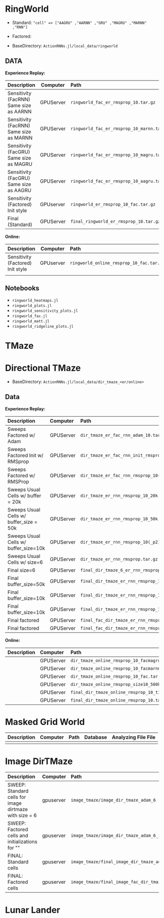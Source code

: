 
# RingWorld

- Standard: `"cell" => ["AAGRU" ,"AARNN" ,"GRU" ,"MAGRU" ,"MARNN" ,"RNN"]`
- Factored: 

- BaseDirectory: `ActionRNNs.jl/local_data/ringworld`

## DATA

**Experience Replay:**

| Description                             | Computer  | Path                                       | Database | Analyzing File File            |
|:----------------------------------------|-----------|:-------------------------------------------|:---------|--------------------------------|
| Sensitivity (FacRNN) Same size as AARNN | GPUServer | `ringworld_fac_er_rmsprop_10.tar.gz`       | NA       | `ringworld/ringworld_plots.jl` |
| Sensitivity (FacRNN) Same size as MARNN | GPUServer | `ringworld_fac_er_rmsprop_10_marnn.tar.gz` | NA       | "                              |
| Sensitivity (FacGRU) Same size as MAGRU | GPUServer | `ringworld_fac_er_rmsprop_10_magru.tar.gz` | NA       | "                              |
| Sensitivity (FacGRU) Same size as AAGRU | GPUServer | `ringworld_fac_er_rmsprop_10_aagru.tar.gz` | NA       | "                              |
| Sensitivity (Factored) Init style       | GPUserver | `ringworld_er_rmsprop_10_fac.tar.gz`       | NA       | `ringworld/ringworld_fac.jl`   |
| Final (Standard)                        | GPUServer | `final_ringworld_er_rmsprop_10.tar.gz`     | NA       | `ringworld/ringworld_plots.jl` |


**Online:**

| Description                       | Computer  | Path                                     | Database | Analyzing File File          |
|:----------------------------------|-----------|:-----------------------------------------|:---------|------------------------------|
| Sensitivity (Factored) Init style | GPUserver | `ringworld_online_rmsprop_10_fac.tar.gz` | NA       | `ringworld/ringworld_fac.jl` |
|                                   |           |                                          |          |                              |

## Notebooks
- `ringworld_heatmaps.jl`
- `ringworld_plots.jl`
- `ringworld_sensitivity_plots.jl`
- `ringworld_fac.jl`
- `ringworld_matt.jl`
- `ringworld_ridgeline_plots.jl`

# TMaze

# Directional TMaze

- BaseDirectory: `ActionRNNs.jl/local_data/dir_tmaze_<er/online>`

## Data

**Experience Replay:**

| Description                             | Computer  | Path                                                  | Database | Analyzing File File  |
|:----------------------------------------|:----------|:------------------------------------------------------|:---------|----------------------|
| Sweeps Factored w/ Adam                 | GPUServer | `dir_tmaze_er_fac_rnn_adam_10.tar.gz`                 | NA       | `dir_tmaze_plots.jl` |
| Sweeps Factored Init w/ RMSprop         | GPUServer | `dir_tmaze_er_fac_rnn_init_rmsprop_10.tar.gz`         | NA       | `dir_tmaze_plots.jl` |
| Sweeps Factored w/ RMSProp              | GPUServer | `dir_tmaze_er_fac_rnn_rmsprop_10(_p2).tar.gz`         | NA       | `dir_tmaze_plots.jl` |
| Sweeps Usual Cells w/ buffer = 20k      | GPUServer | `dir_tmaze_er_rnn_rmsprop_10_20k.tar.gz`              | NA       | `dir_tmaze_plots.jl` |
| Sweeps Usual Cells w/ buffer_size = 50k | GPUServer | `dir_tmaze_er_rnn_rmsprop_10_50k.tar.gz`              | NA       | `dir_tmaze_plots.jl` |
| Sweeps Usual Cells w/ buffer_size=10k   | GPUServer | `dir_tmaze_er_rnn_rmsprop_10(_p2).tar.gz`             | NA       | `dir_tmaze_plots.jl` |
| Sweeps Usual Cells w/ size=6            | GPUServer | `dir_tmaze_er_rnn_rmsprop.tar.gz`                     | NA       | `dir_tmaze_plots.jl` |
| Final size=6                            | GPUServer | `final_dir_tmaze_6_er_rnn_rmsprop.tar.gz`             | NA       | `final_dir_plots.jl` |
| Final buffer_size=50k                   | GPUServer | `final_dir_tmaze_er_rnn_rmsprop_10_2_50k.tar.gz`      | NA       | `final_dir_plots.jl` |
| Final buffer_size=10k                   | GPUServer | `final_dir_tmaze_er_rnn_rmsprop_10_2.tar.gz`          | NA       | `final_dir_plots.jl` |
| Final buffer_size=10k                   | GPUServer | `final_dir_tmaze_er_rnn_rmsprop_10.tar.gz`            | NA       | `final_dir_plots.jl` |
| Final factored                          | GPUServer | `final_fac_dir_tmaze_er_rnn_rmsprop_10_2_300k.tar.gz` | NA       | `final_dir_plots.jl` |
| Final factored                          | GPUServer | `final_fac_dir_tmaze_er_rnn_rmsprop_10_2.tar.gz`      | NA       | `final_dir_plots.jl` |

**Online:**

| Description | Computer  | Path                                               | Database | Analyzing File File         |
|:------------|:----------|:---------------------------------------------------|:---------|-----------------------------|
|             | GPUServer | `dir_tmaze_online_rmsprop_10_facmagru_t16.tar.gz`  | NA       | `dir_tmaze_online_plots.jl` |
|             | GPUServer | `dir_tmaze_online_rmsprop_10_facmarnn_t16.tar.gz`  | NA       | `dir_tmaze_online_plots.jl` |
|             | GPUServer | `dir_tmaze_online_rmsprop_10_fac.tar.gz`           | NA       | `dir_tmaze_online_plots.jl` |
|             | GPUServer | `dir_tmaze_online_rmsprop_size10_500k_nh15.tar.gz` | NA       | `dir_tmaze_online_plots.jl` |
|             | GPUServer | `final_dir_tmaze_online_rmsprop_10_t16.tar.gz`     | NA       | `dir_tmaze_online_plots.jl` |
|             | GPUServer | `final_dir_tmaze_online_rmsprop_10.tar.gz`         | NA       | `dir_tmaze_online_plots.jl` |


# Masked Grid World

| Description | Computer | Path | Database | Analyzing File File |
|:------------|:---------|:-----|:---------|---------------------|
|             |          |      |          |                     |

# Image DirTMaze

| Description                                            | Computer  | Path                                           | Database | Analyzing File       |
|:-------------------------------------------------------|:----------|:-----------------------------------------------|:---------|----------------------|
| SWEEP: Standard cells for image dirtmaze with size = 6 | gpuserver | `image_tmaze/image_dir_tmaze_adam_6`           | NA       | `image_dir_tmaze.jl` |
| SWEEP: Factored cells and initializations for ""       | gpuserver | `image_tmaze/image_dir_tmaze_adam_6_init`      | NA       | `image_dir_tmaze.jl` |
| FINAL: Standard cells                                  | gpuserver | `image_tmaze/final_image_dir_tmaze_adam_6`     | NA       | `image_dir_tmaze.jl` |
| FINAL: Factored cells                                  | gpuserver | `image_tmaze/final_image_fac_dir_tmaze_adam_6` | NA       | `image_dir_tmaze.jl` |





# Lunar Lander

